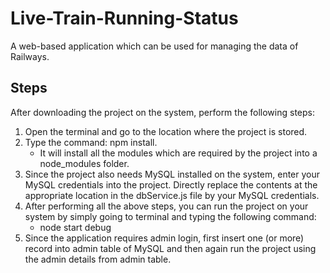 # Live-Train-Running-Status

A web-based application which can be used for managing the data of Railways.


## Steps
After downloading the project on the system, perform the following steps:
1. Open the terminal and go to the location where the project is stored.
2. Type the command: npm install.
    - It will install all the modules which are required by the project into a node_modules folder.
3. Since the project also needs MySQL installed on the system, enter your MySQL credentials into the project.
   Directly replace the contents at the appropriate location in the dbService.js file by your MySQL credentials.
4. After performing all the above steps, you can run the project on your system by simply going to terminal and typing the following command:
    + node start debug
5. Since the application requires admin login, first insert one (or more) record into admin table of MySQL and then again run the project using the admin details from admin table.
